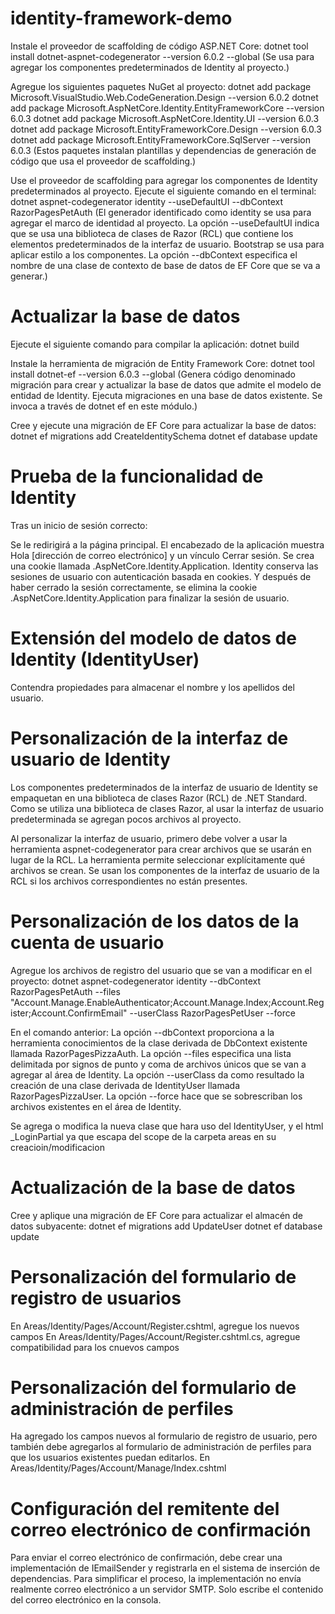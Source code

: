 # identity-framework-demo

Instale el proveedor de scaffolding de código ASP.NET Core:
dotnet tool install dotnet-aspnet-codegenerator --version 6.0.2 --global
(Se usa para agregar los componentes predeterminados de Identity al proyecto.)

Agregue los siguientes paquetes NuGet al proyecto:
dotnet add package Microsoft.VisualStudio.Web.CodeGeneration.Design --version 6.0.2
dotnet add package Microsoft.AspNetCore.Identity.EntityFrameworkCore --version 6.0.3
dotnet add package Microsoft.AspNetCore.Identity.UI --version 6.0.3
dotnet add package Microsoft.EntityFrameworkCore.Design --version 6.0.3
dotnet add package Microsoft.EntityFrameworkCore.SqlServer --version 6.0.3
(Estos paquetes instalan plantillas y dependencias de generación de código que usa el proveedor de scaffolding.)

Use el proveedor de scaffolding para agregar los componentes de Identity predeterminados al proyecto. Ejecute el siguiente comando en el terminal:
dotnet aspnet-codegenerator identity --useDefaultUI --dbContext RazorPagesPetAuth
(El generador identificado como identity se usa para agregar el marco de identidad al proyecto.
La opción --useDefaultUI indica que se usa una biblioteca de clases de Razor (RCL) que contiene los elementos predeterminados de la interfaz de usuario. Bootstrap se usa para aplicar estilo a los componentes.
La opción --dbContext especifica el nombre de una clase de contexto de base de datos de EF Core que se va a generar.)

# Actualizar la base de datos

Ejecute el siguiente comando para compilar la aplicación:
dotnet build

Instale la herramienta de migración de Entity Framework Core:
dotnet tool install dotnet-ef --version 6.0.3 --global
(Genera código denominado migración para crear y actualizar la base de datos que admite el modelo de entidad de Identity.
Ejecuta migraciones en una base de datos existente.
Se invoca a través de dotnet ef en este módulo.)

Cree y ejecute una migración de EF Core para actualizar la base de datos:
dotnet ef migrations add CreateIdentitySchema
dotnet ef database update

# Prueba de la funcionalidad de Identity
Tras un inicio de sesión correcto:

Se le redirigirá a la página principal.
El encabezado de la aplicación muestra Hola [dirección de correo electrónico] y un vínculo Cerrar sesión.
Se crea una cookie llamada .AspNetCore.Identity.Application. Identity conserva las sesiones de usuario con autenticación basada en cookies. Y después de haber cerrado la sesión correctamente, se elimina la cookie .AspNetCore.Identity.Application para finalizar la sesión de usuario.

# Extensión del modelo de datos de Identity (IdentityUser)
Contendra propiedades para almacenar el nombre y los apellidos del usuario.

# Personalización de la interfaz de usuario de Identity
Los componentes predeterminados de la interfaz de usuario de Identity se empaquetan en una biblioteca de clases Razor (RCL) de .NET Standard. Como se utiliza una biblioteca de clases Razor, al usar la interfaz de usuario predeterminada se agregan pocos archivos al proyecto.

Al personalizar la interfaz de usuario, primero debe volver a usar la herramienta aspnet-codegenerator para crear archivos que se usarán en lugar de la RCL. La herramienta permite seleccionar explícitamente qué archivos se crean. Se usan los componentes de la interfaz de usuario de la RCL si los archivos correspondientes no están presentes.

# Personalización de los datos de la cuenta de usuario
Agregue los archivos de registro del usuario que se van a modificar en el proyecto:
dotnet aspnet-codegenerator identity --dbContext RazorPagesPetAuth --files "Account.Manage.EnableAuthenticator;Account.Manage.Index;Account.Register;Account.ConfirmEmail" --userClass RazorPagesPetUser --force

En el comando anterior:
La opción --dbContext proporciona a la herramienta conocimientos de la clase derivada de DbContext existente llamada RazorPagesPizzaAuth.
La opción --files especifica una lista delimitada por signos de punto y coma de archivos únicos que se van a agregar al área de Identity.
La opción --userClass da como resultado la creación de una clase derivada de IdentityUser llamada RazorPagesPizzaUser.
La opción --force hace que se sobrescriban los archivos existentes en el área de Identity.

Se agrega o modifica la nueva clase que hara uso del IdentityUser, y el html _LoginPartial ya que escapa del scope de la carpeta areas en su creacioin/modificacion

# Actualización de la base de datos
Cree y aplique una migración de EF Core para actualizar el almacén de datos subyacente:
dotnet ef migrations add UpdateUser
dotnet ef database update

# Personalización del formulario de registro de usuarios
En Areas/Identity/Pages/Account/Register.cshtml, agregue los nuevos campos
En Areas/Identity/Pages/Account/Register.cshtml.cs, agregue compatibilidad para los cnuevos campos

# Personalización del formulario de administración de perfiles
Ha agregado los campos nuevos al formulario de registro de usuario, pero también debe agregarlos al formulario de administración de perfiles para que los usuarios existentes puedan editarlos.
En Areas/Identity/Pages/Account/Manage/Index.cshtml

# Configuración del remitente del correo electrónico de confirmación
Para enviar el correo electrónico de confirmación, debe crear una implementación de IEmailSender y registrarla en el sistema de inserción de dependencias. Para simplificar el proceso, la implementación no envía realmente correo electrónico a un servidor SMTP. Solo escribe el contenido del correo electrónico en la consola.



